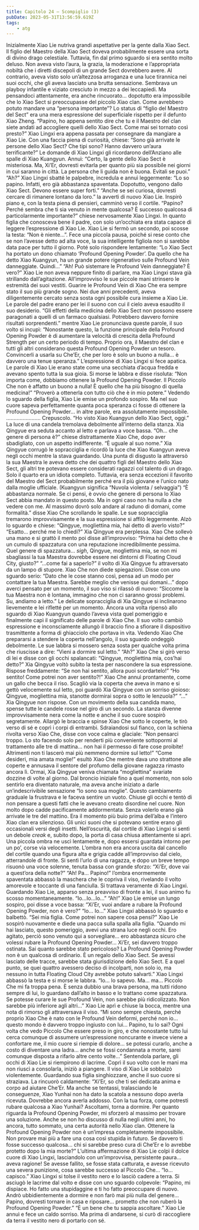 ```yaml
---
title: Capitolo 24 – Scompiglio (3)
pubDate: 2023-05-31T13:56:59.619Z
tags:
    - atg
---
```


Inizialmente Xiao Lie nutriva grandi aspettative per la gente dalla Xiao Sect. Il figlio del Maestro della Xiao Sect doveva probabilmente essere una sorta di divino drago celestiale.
Tuttavia, fin dal primo sguardo si era sentito molto deluso. Non aveva visto l’aura, la grazia, la moderazione e l’appropriata nobiltà che i diretti discepoli di un grande Sect dovrebbero avere. Al contrario, aveva visto solo un’altezzosa arroganza e una luce tirannica nei suoi occhi, che gli aveva lasciato una brutta sensazione. Sembrava un playboy infantile e viziato cresciuto in mezzo a dei leccapiedi. Ma pensandoci attentamente, era anche rincuorato… dopotutto era impossibile che lo Xiao Sect si preoccupasse del piccolo Xiao clan. Come avrebbero potuto mandare una “persona importante”? Lo status di “figlio del Maestro del Sect” era una mera espressione del superficiale rispetto per il defunto Xiao Zheng.
“Papino, ho appena sentito dire che tu e il Maestro del clan siete andati ad accogliere quelli dello Xiao Sect. Come mai sei tornato così presto?” Xiao Lingxi era appena passata per consegnare da mangiare a Xiao Lie. Con una faccia piena di curiosità, chiese: “Sono già arrivate le persone dello Xiao Sect? Che tipi sono? Hanno davvero un’aura terrificante?”
Le domande di Xiao Lingxi gli ricordarono dell’Anziano alle spalle di Xiao Kuangyun. Annuì: “Certo, la gente dello Xiao Sect è misteriosa. Ma, Xi’Er, dovresti evitarla per quanto più sia possibile nei giorni in cui saranno in città. La persona che li guida non è buona. Evitali se puoi.”
“Ah?” Xiao Lingxi sbatté le palpebre, incredula e annuì leggermente: “Lo so papino. Infatti, ero già abbastanza spaventata. Dopotutto, vengono dallo Xiao Sect. Devono essere super forti.”
“Anche se sei curiosa, dovresti cercare di rimanere lontano da loro.” la avvertì di nuovo Xiao Lie. Inspirò piano e, con la testa piena di pensieri, camminò verso il cortile.
“Papino? Perché sembra che ti sia venuto in mente qualcosa? È successo qualcosa di particolarmente importante?” chiese nervosamente Xiao Lingxi. In quanto figlia che conosceva bene il padre, con solo un’occhiata era stata capace di leggere l’espressione di Xiao Lie.
Xiao Lie si fermò un secondo, poi scosse la testa: “Non è niente…”. Fece una piccola pausa, poiché si rese conto che se non l’avesse detto ad alta voce, la sua intelligente figliola non si sarebbe data pace per tutto il giorno. Poté solo rispondere lentamente: “Lo Xiao Sect ha portato un dono chiamato ‘Profound Opening Powder’. Da quello che ha detto Xiao Kuangyun, ha un grande potere rigenerativo sulle Profound Vein danneggiate. Quindi…”
“Ah! Può sistemare le Profound Vein danneggiate? È vero?” Xiao Lie non aveva neppure finito di parlare, ma Xiao Lingxi stava già strillando dall’agitazione. All’improvviso le sue piccole mani strinsero le estremità dei suoi vestiti. Guarire le Profound Vein di Xiao Che era sempre stato il suo più grande sogno. Nei due anni precedenti, aveva diligentemente cercato senza sosta ogni possibile cura insieme a Xiao Lie. Le parole del padre erano per lei il suono con cui il cielo aveva esaudito il suo desiderio.
“Gli effetti della medicina dello Xiao Sect non possono essere paragonati a quelli di un farmaco qualsiasi. Potrebbero davvero fornire risultati sorprendenti.” mentre Xiao Lie pronunciava queste parole, il suo volto si incupì: “Nonostante questo, la funzione principale della Profound Opening Powder è di aumentare la velocità di crescita della Profound Strength per un certo periodo di tempo. Proprio ora, il Maestro del clan e tutti gli altri considerano questa Profound Opening Powder un tesoro. Convincerli a usarla su Che’Er, che per loro è solo un buono a nulla… è davvero una tenue speranza.”
L’espressione di Xiao Lingxi si fece apatica. Le parole di Xiao Lie erano state come una secchiata d’acqua fredda e avevano spento tutta la sua gioia. Si morse le labbra e disse risoluta: “Non importa come, dobbiamo ottenere la Profound Opening Powder. Il Piccolo Che non è affatto un buono a nulla! È quello che ha più bisogno di quella medicina!”
“Proverò a ottenerla con tutto ciò che è in mio potere.” Vedendo lo sguardo della figlia, Xiao Lie emise un profondo sospiro. Ma nel suo cuore sapeva perfettamente quanta poca speranza ci fosse di ottenere la Profound Opening Powder… in altre parole, era assolutamente impossibile.
…………………..
Crepuscolo.
“Ho visto Xiao Kuangyun dello Xiao Sect, oggi.”
La luce di una candela tremolava debolmente all’interno della stanza. Xia Qingyue era seduta accanto al letto e parlava a voce bassa.
“Oh… che genere di persona è?” chiese distrattamente Xiao Che, dopo aver sbadigliato, con un aspetto indifferente.
“È uguale al suo nome.” Xia Qingyue corrugò le sopracciglia e ricordò la luce che Xiao Kuangyun aveva negli occhi mentre la stava guardando. Una punta di disgusto la attraversò la sua Maestra le aveva detto che dei quattro figli del Maestro dello Xiao Sect, gli altri tre potevano essere considerati ragazzi col talento di un drago. Solo il quarto era un idiota completo. Tuttavia, era senza eccezioni il favorito del Maestro del Sect probabilmente perché era il più giovane e l’unico nato dalla moglie ufficiale.
(Kuangyun significa “Nuvola violenta / selvaggia”)
“È abbastanza normale. Se ci pensi, è ovvio che genere di persona lo Xiao Sect abbia mandato in questo posto. Ma in ogni caso non ha nulla a che vedere con me. Al massimo dovrò solo andare al raduno di domani, come formalità.” disse Xiao Che scrollando le spalle. Le sue sopracciglia tremarono improvvisamente e la sua espressione si affilò leggermente. Alzò lo sguardo e chiese: “Qingyue, mogliettina mia, hai detto di averlo visto?”
“Esatto… perché me lo chiedi?” Xia Qingyue era perplessa.
Xiao Che sollevò una mano e si grattò il mento poi disse all’improvviso: “Prima hai detto che è un cumulo di spazzatura con una reputazione incredibilmente pessima. Quel genere di spazzatura… *sigh*, Qingyue, mogliettina mia, se non mi sbagliassi la tua Maestra dovrebbe essere nei dintorni di Floating Cloud City, giusto?”
“…come fai a saperlo?” il volto di Xia Qingyue fu attraversato da un lampo di stupore.
Xiao Che non diede spiegazioni. Disse con uno sguardo serio: “Dato che le cose stanno così, pensa ad un modo per contattare la tua Maestra. Sarebbe meglio che venisse qui domani…” dopo averci pensato per un momento, il suo viso si rilassò di nuovo: “Siccome la tua Maestra non è lontana, immagino che non ci saranno grossi problemi. Su, andiamo a letto.”
Le delicate sopracciglia di Xia Qingyue si inclinarono lievemente e lei rifletté per un momento. Ancora una volta ripensò allo sguardo di Xiao Kuangyun quando l’aveva vista quel pomeriggio e finalmente capì il significato delle parole di Xiao Che. Il suo volto cambiò espressione e inconsciamente allungò il braccio fino a sfiorare il dispositivo trasmittente a forma di ghiacciolo che portava in vita.
Vedendo Xiao Che prepararsi a stendere la coperta nell’angolo, il suo sguardo ondeggiò debolmente. Le sue labbra si mossero senza sosta per qualche volta prima che riuscisse a dire: “Vieni a dormire sul letto.”
“Ah?” Xiao Che si girò verso di lei e disse con gli occhi spalancati: “Qingyue, mogliettina mia, cos’hai detto?”
Xia Qingyue voltò subito la testa per nascondere la sua espressione. Rispose freddamente: “Se non hai sentito, allora puoi scordartelo!”
“Ho sentito! Come potrei non aver sentito?!” Xiao Che annuì prontamente, come un gallo che becca il riso. Scagliò via la coperta che aveva in mano e si gettò velocemente sul letto, poi guardò Xia Qingyue con un sorriso gioioso: Qingyue, mogliettina mia, stanotte dormirai sopra o sotto le lenzuola?”
“…” Xia Qingyue non rispose. Con un movimento della sua candida mano, spense tutte le candele rosse nel giro di un secondo. La stanza divenne improvvisamente nera come la notte e anche il suo cuore sospirò segretamente. Allargò le braccia e spinse Xiao Che sotto le coperte, le tirò verso di sé e coprì i corpi di entrambi. Sdraiandosi sul fianco, con la schiena rivolta verso Xiao Che, disse con voce calma e glaciale: “Non pensarci troppo. Lo sto facendo solo per renderti più conveniente sottopormi al trattamento alle tre di mattina… non hai il permesso di fare cose proibite! Altrimenti non ti lascerò mai più nemmeno dormire sul letto!”
“Come desideri, mia amata moglie!” esultò Xiao Che mentre dava uno strattone alle coperte e annusava il sentore del profumo della giovane ragazza rimasto ancora lì.
Ormai, Xia Qingyue veniva chiamata “mogliettina” svariate dozzine di volte al giorno. Dal broncio iniziale fino a quel momento, non solo sentirlo era diventato naturale, ma aveva anche iniziato a darle un’indescrivibile sensazione “Io sono sua moglie”. Questo cambiamento graduale la frustrava e le faceva sentire un vuoto. Chiuse gli occhi e tentò di non pensare a questi fatti che le avevano creato disordine nel cuore. Non molto dopo cadde pacificamente addormentata.
Senza volerlo erano già arrivate le tre del mattino. Era il momento più buio prima dell’alba e l’intero Xiao clan era silenzioso. Gli unici suoni che si potevano sentire erano gli occasionali versi degli insetti.
Nell’oscurità, dal cortile di Xiao Lingxi si sentì un debole *creak* e, subito dopo, la porta di casa chiusa attentamente si aprì. Una piccola ombra ne uscì lentamente e, dopo essersi guardata intorno per un po’, corse via velocemente.
L’ombra non era ancora uscita dal cancello del cortile quando una figura alta e grigia cadde all’improvviso dal cielo, atterrandole di fronte. Si sentì l’urlo di una ragazza, e dopo un breve tempo risuonò una voce solenne, tenuta bassa con grande sforzo: “Xi’Er, dove vai a quest’ora della notte?”
“Ah! Pa… Papino!” l’ombra enormemente spaventata abbassò la maschera che le copriva il viso, rivelando il volto amorevole e toccante di una fanciulla. Si trattava veramente di Xiao Lingxi. Guardando Xiao Lie, apparso senza preavviso di fronte a lei, il suo animo fu scosso momentaneamente. “Io…Io…Io…”
“Ah!” Xiao Lie emise un lungo sospiro, poi disse a voce bassa: “Xi’Er, vuoi andare a rubare la Profound Opening Powder, non è vero?”
“Io… Io…” Xiao Lingxi abbassò lo sguardo e balbettò.
“Sei mia figlia. Come potrei non sapere cosa pensi?” Xiao Lie sospirò nuovamente e diede una pacca sulla spalla alla figlia. “Quando mi hai lasciato, questo pomeriggio, avevi una strana luce negli occhi. Ero agitato, perciò sono venuto qui a sorvegliare… ero abbastanza sicuro che volessi rubare la Profound Opening Powder… Xi’Er, sei davvero troppo ostinata. Sai quanto sarebbe stato pericoloso? La Profound Opening Powder non è un qualcosa di ordinario. È un regalo dello Xiao Sect. Se avessi lasciato delle tracce, sarebbe stata giurisdizione dello Xiao Sect. E a quel punto, se quei quattro avessero deciso di incolparti, non solo io, ma nessuno in tutta Floating Cloud City avrebbe potuto salvarti.”
Xiao Lingxi abbassò la testa e si morse le labbra. “Io… lo sapevo. Ma… ma… Piccolo Che mi fa troppa pena. È senza dubbio una brava persona, ma tutti ridono sempre di lui, lo guardano dall’alto in basso e lo trattano come spazzatura. Se potesse curare le sue Profound Vein, non sarebbe più ridicolizzato. Non sarebbe più inferiore agli altri…”
Xiao Lie aprì e chiuse la bocca, mentre una nota di rimorso gli attraversava il viso.
“Mi sono sempre chiesta, perché proprio Xiao Che è nato con le Profound Vein deformi, perché non io… questo mondo è davvero troppo ingiusto con lui… Papino, tu lo sai? Ogni volta che vedo Piccolo Che essere preso in giro, e che nonostante tutto lui cerca comunque di assumere un’espressione noncurante e invece viene a confortare me, il mio cuore si riempie di dolore… se potessi curarlo, anche a costo di diventare una ladra… anche se fossi condannata a morte, sarei comunque disposta a rifarlo altre cento volte…”
Sentendola parlare, gli occhi di Xiao Lie si riempirono di lacrime. Coprì il suo volto con le mani ma non riuscì a consolarla, iniziò a piangere.
Il viso di Xiao Lie sobbalzò violentemente. Guardando sua figlia singhiozzare, anche il suo cuore si straziava. La rincuorò caldamente: “Xi’Er, so che ti sei dedicata anima e corpo ad aiutare Che’Er. Ma anche se tentassi, tralasciando le conseguenze, Xiao Yunhai non ha dato la scatola a nessuno dopo averla ricevuta. Dovrebbe ancora averla addosso. Con la tua forza, come potresti rubare qualcosa a Xiao Yunhai? Ascoltami, torna a dormire. Per quanto riguarda la Profound Opening Powder, mi sforzerò al massimo per trovare una soluzione. Anche se non ho discusso di nulla negli ultimi anni, ho ancora, tutto sommato, una certa autorità nello Xiao clan. Ottenere la Profound Opening Powder non è un’impresa completamente impossibile. Non provare mai più a fare una cosa così stupida in futuro. Se davvero ti fosse successo qualcosa… chi si sarebbe preso cura di Che’Er e lo avrebbe protetto dopo la mia morte?”
L’ultima affermazione di Xiao Lie colpì il dolce cuore di Xiao Lingxi, lasciandolo con un’improvvisa, persistente paura… aveva ragione! Se avesse fallito, se fosse stata catturata, e avesse ricevuto una severa punizione, cosa sarebbe successo al Piccolo Che…
“Io… capisco.” Xiao Lingxi si tolse il vestito nero e lo lasciò cadere a terra. Si asciugò le lacrime dal volto e disse con uno sguardo colpevole: “Papino, mi dispiace. Ho fatto una stupidaggine e ti ho fatto preoccupare di nuovo. Andrò ubbidientemente a dormire e non farò mai più nulla del genere… Papino, dovresti tornare in casa e riposare… prometto che non ruberò la Profound Opening Powder.”
“È un bene che tu sappia ascoltare.” Xiao Lie annuì e fece un caldo sorriso. Ma prima di andarsene, si curò di raccogliere da terra il vestito nero di portarlo con sé.


